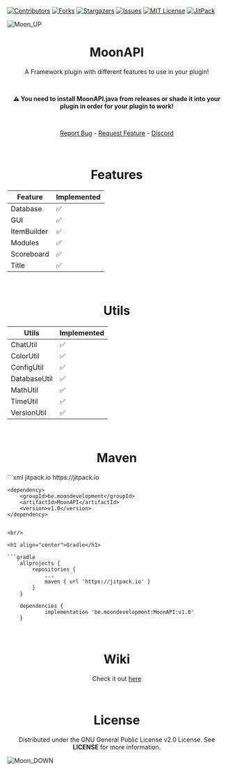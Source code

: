 [![Contributors][contributors-shield]][contributors-url]
[![Forks][forks-shield]][forks-url]
[![Stargazers][stars-shield]][stars-url]
[![Issues][issues-shield]][issues-url]
[![MIT License][license-shield]][license-url]
[![JitPack][jitpack-shield]][jitpack-url]

<a></a>
![Moon_UP](https://user-images.githubusercontent.com/72404424/188732547-f1d9f84e-f4fa-4d76-809e-7bab7e40d41a.png)

<h1 align="center">MoonAPI</h1>
<p align="center">A Framework plugin with different features to use in your plugin!</p>

<br />
<p align="center"><b>⚠️ You need to install MoonAPI.java from releases or shade it into your plugin in order for your plugin to work!</b></p>
<br />

<p align="center"><a href="https://github.com/MoonDevelopment-Gio/MoonAPI/issues">Report Bug</a> - <a href="https://github.com/MoonDevelopment-Gio/MoonAPI/issues">Request Feature</a> - <a href="https://discord.com/users/287196822521249792">Discord</a></p>

<br />

<h1 align="center">Features</h1>

| Feature    | Implemented        |
|------------|--------------------|
| Database   | :white_check_mark: |
| GUI        | :white_check_mark: |
| ItemBuilder| :white_check_mark: |
| Modules    | :white_check_mark: |
| Scoreboard | :white_check_mark: |
| Title      | :white_check_mark: |

<br />

<h1 align="center">Utils</h1>

| Utils        | Implemented        |
|--------------|--------------------|
| ChatUtil     | :white_check_mark: |
| ColorUtil    | :white_check_mark: |
| ConfigUtil   | :white_check_mark: |
| DatabaseUtil | :white_check_mark: |
| MathUtil     | :white_check_mark: |
| TimeUtil     | :white_check_mark: |
| VersionUtil  | :white_check_mark: |

<br />

<h1 align="center">Maven</h1>
```xml
	<repositories>
		<repository>
		    <id>jitpack.io</id>
		    <url>https://jitpack.io</url>
		</repository>
	</repositories>

	<dependency>
	    <groupId>be.moondevelopment</groupId>
	    <artifactId>MoonAPI</artifactId>
	    <version>v1.0</version>
	</dependency>
```

<br/>

<h1 align="center">Gradle</h1>

```gradle
	allprojects {
		repositories {
			...
			maven { url 'https://jitpack.io' }
		}
	}

	dependencies {
	        implementation 'be.moondevelopment:MoonAPI:v1.0'
	}
```

<br />

<h1 align="center">Wiki</h1>
<p align="center">Check it out <a href="https://github.com/MoonDevelopment-Gio/MoonAPI/wiki">here</a></p>

<br />

<h1 align="center">License</h1>
<p align="center">Distributed under the GNU General Public License v2.0 License. See <b>LICENSE</b> for more information.</p>

![Moon_DOWN](https://user-images.githubusercontent.com/72404424/188733603-e19c2bb0-312d-4cb1-b71d-ad1d68c459c6.png)


<!-- Markdown Links & Images -->
[contributors-shield]: https://img.shields.io/github/contributors/MoonDevelopment-Gio/MoonAPI.svg?style=for-the-badge
[contributors-url]: https://github.com/MoonDevelopment-Gio/MoonAPI/graphs/contributors
[forks-shield]: https://img.shields.io/github/forks/MoonDevelopment-Gio/MoonAPI.svg?style=for-the-badge
[forks-url]: https://github.com/MoonDevelopment-Gio/MoonAPI/network/members
[stars-shield]: https://img.shields.io/github/stars/MoonDevelopment-Gio/MoonAPI.svg?style=for-the-badge
[stars-url]: https://github.com/MoonDevelopment-Gio/MoonAPI/stargazers
[issues-shield]: https://img.shields.io/github/issues/MoonDevelopment-Gio/MoonAPI.svg?style=for-the-badge
[issues-url]: https://github.com/MoonDevelopment-Gio/MoonAPI/issues
[license-shield]: https://img.shields.io/github/license/MoonDevelopment-Gio/MoonAPI.svg?style=for-the-badge
[license-url]: https://github.com/MoonDevelopment-Gio/MoonAPI/blob/master/LICENSE
[jitpack-shield]: https://img.shields.io/jitpack/version/be.moondevelopment/MoonAPI?color=green&style=for-the-badge
[jitpack-url]: https://jitpack.io/#be.moondevelopment/MoonAPI

